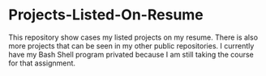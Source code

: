 # Projects-Listed-On-Resume
This repository show cases my listed projects on my resume. There is also more projects that can be seen in my other public repositories. I currently have my Bash Shell program privated because I am still taking the course for that assignment. 
